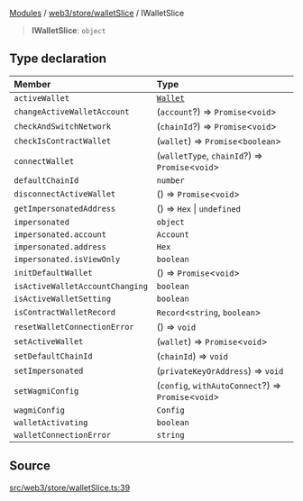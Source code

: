 [Modules](../../../../README.md) / [web3/store/walletSlice](../README.md) / IWalletSlice

> **IWalletSlice**: `object`

## Type declaration

| Member | Type |
| :------ | :------ |
| `activeWallet` | [`Wallet`](../interfaces/Wallet.md) |
| `changeActiveWalletAccount` | (`account`?) => `Promise`\<`void`\> |
| `checkAndSwitchNetwork` | (`chainId`?) => `Promise`\<`void`\> |
| `checkIsContractWallet` | (`wallet`) => `Promise`\<`boolean`\> |
| `connectWallet` | (`walletType`, `chainId`?) => `Promise`\<`void`\> |
| `defaultChainId` | `number` |
| `disconnectActiveWallet` | () => `Promise`\<`void`\> |
| `getImpersonatedAddress` | () => `Hex` \| `undefined` |
| `impersonated` | `object` |
| `impersonated.account` | `Account` |
| `impersonated.address` | `Hex` |
| `impersonated.isViewOnly` | `boolean` |
| `initDefaultWallet` | () => `Promise`\<`void`\> |
| `isActiveWalletAccountChanging` | `boolean` |
| `isActiveWalletSetting` | `boolean` |
| `isContractWalletRecord` | `Record`\<`string`, `boolean`\> |
| `resetWalletConnectionError` | () => `void` |
| `setActiveWallet` | (`wallet`) => `Promise`\<`void`\> |
| `setDefaultChainId` | (`chainId`) => `void` |
| `setImpersonated` | (`privateKeyOrAddress`) => `void` |
| `setWagmiConfig` | (`config`, `withAutoConnect`?) => `Promise`\<`void`\> |
| `wagmiConfig` | `Config` |
| `walletActivating` | `boolean` |
| `walletConnectionError` | `string` |

## Source

[src/web3/store/walletSlice.ts:39](https://github.com/bgd-labs/fe-shared/blob/a524aad33ec5fce600306d3c3d02439e9803dea0/src/web3/store/walletSlice.ts#L39)
